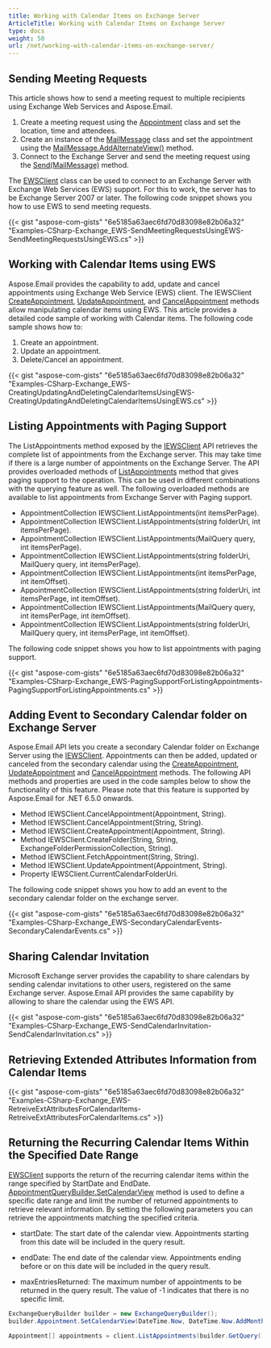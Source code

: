 ```yaml
---
title: Working with Calendar Items on Exchange Server
ArticleTitle: Working with Calendar Items on Exchange Server
type: docs
weight: 50
url: /net/working-with-calendar-items-on-exchange-server/
---
```



## **Sending Meeting Requests**

This article shows how to send a meeting request to multiple recipients using Exchange Web Services and Aspose.Email.

1. Create a meeting request using the [Appointment](https://reference.aspose.com/email/net/aspose.email.calendar/appointment/) class and set the location, time and attendees.
1. Create an instance of the [MailMessage](https://reference.aspose.com/email/net/aspose.email/mailmessage/) class and set the appointment using the [MailMessage.AddAlternateView()](https://reference.aspose.com/email/net/aspose.email/mailmessage/addalternateview/#addalternateview) method.
1. Connect to the Exchange Server and send the meeting request using the [Send(MailMessage)](https://reference.aspose.com/email/net/aspose.email.clients.exchange.webservice/iewsclient/send/#send) method.

The [EWSClient](https://reference.aspose.com/email/net/aspose.email.clients.exchange.webservice/ewsclient/) class can be used to connect to an Exchange Server with Exchange Web Services (EWS) support. For this to work, the server has to be Exchange Server 2007 or later. The following code snippet shows you how to use EWS to send meeting requests.

{{< gist "aspose-com-gists" "6e5185a63aec6fd70d83098e82b06a32" "Examples-CSharp-Exchange_EWS-SendMeetingRequestsUsingEWS-SendMeetingRequestsUsingEWS.cs" >}}

## **Working with Calendar Items using EWS**

Aspose.Email provides the capability to add, update and cancel appointments using Exchange Web Service (EWS) client. The IEWSClient [CreateAppointment](https://reference.aspose.com/email/net/aspose.email.clients.exchange.webservice/iewsclient/createappointment/#createappointment/), [UpdateAppointment](https://reference.aspose.com/email/net/aspose.email.clients.exchange.webservice/iewsclient/updateappointment/#updateappointment/), and [CancelAppointment](https://reference.aspose.com/email/net/aspose.email.clients.exchange.webservice/iewsclient/cancelappointment/#cancelappointment/) methods allow manipulating calendar items using EWS. This article provides a detailed code sample of working with Calendar items. The following code sample shows how to:

1. Create an appointment.
1. Update an appointment.
1. Delete/Cancel an appointment.

{{< gist "aspose-com-gists" "6e5185a63aec6fd70d83098e82b06a32" "Examples-CSharp-Exchange_EWS-CreatingUpdatingAndDeletingCalendarItemsUsingEWS-CreatingUpdatingAndDeletingCalendarItemsUsingEWS.cs" >}}

## **Listing Appointments with Paging Support**

The ListAppointments method exposed by the [IEWSClient](https://reference.aspose.com/email/net/aspose.email.clients.exchange.webservice/iewsclient/) API retrieves the complete list of appointments from the Exchange server. This may take time if there is a large number of appointments on the Exchange Server. The API provides overloaded methods of [ListAppointments](https://reference.aspose.com/email/net/aspose.email.clients.exchange.webservice/iewsclient/listappointments/#listappointments/) method that gives paging support to the operation. This can be used in different combinations with the querying feature as well. The following overloaded methods are available to list appointments from Exchange Server with Paging support.

- AppointmentCollection IEWSClient.ListAppointments(int itemsPerPage).
- AppointmentCollection IEWSClient.ListAppointments(string folderUri, int itemsPerPage).
- AppointmentCollection IEWSClient.ListAppointments(MailQuery query, int itemsPerPage).
- AppointmentCollection IEWSClient.ListAppointments(string folderUri, MailQuery query, int itemsPerPage).
- AppointmentCollection IEWSClient.ListAppointments(int itemsPerPage, int itemOffset).
- AppointmentCollection IEWSClient.ListAppointments(string folderUri, int itemsPerPage, int itemOffset).
- AppointmentCollection IEWSClient.ListAppointments(MailQuery query, int itemsPerPage, int itemOffset).
- AppointmentCollection IEWSClient.ListAppointments(string folderUri, MailQuery query, int itemsPerPage, int itemOffset).

The following code snippet shows you how to list appointments with paging support.

{{< gist "aspose-com-gists" "6e5185a63aec6fd70d83098e82b06a32" "Examples-CSharp-Exchange_EWS-PagingSupportForListingAppointments-PagingSupportForListingAppointments.cs" >}}

## **Adding Event to Secondary Calendar folder on Exchange Server**

Aspose.Email API lets you create a secondary Calendar folder on Exchange Server using the [IEWSClient](https://reference.aspose.com/email/net/aspose.email.clients.exchange.webservice/iewsclient/). Appointments can then be added, updated or canceled from the secondary calendar using the [CreateAppointment](https://reference.aspose.com/email/net/aspose.email.clients.exchange.webservice/iewsclient/createappointment/#createappointment/), [UpdateAppointment](https://reference.aspose.com/email/net/aspose.email.clients.exchange.webservice/iewsclient/updateappointment/#updateappointment/) and [CancelAppointment](https://reference.aspose.com/email/net/aspose.email.clients.exchange.webservice/iewsclient/cancelappointment/#cancelappointment/) methods. The following API methods and properties are used in the code samples below to show the functionality of this feature. Please note that this feature is supported by Aspose.Email for .NET 6.5.0 onwards.

- Method IEWSClient.CancelAppointment(Appointment, String).
- Method IEWSClient.CancelAppointment(String, String).
- Method IEWSClient.CreateAppointment(Appointment, String).
- Method IEWSClient.CreateFolder(String, String, ExchangeFolderPermissionCollection, String).
- Method IEWSClient.FetchAppointment(String, String).
- Method IEWSClient.UpdateAppointment(Appointment, String).
- Property IEWSClient.CurrentCalendarFolderUri.

The following code snippet shows you how to add an event to the secondary calendar folder on the exchange server.

{{< gist "aspose-com-gists" "6e5185a63aec6fd70d83098e82b06a32" "Examples-CSharp-Exchange_EWS-SecondaryCalendarEvents-SecondaryCalendarEvents.cs" >}}

## **Sharing Calendar Invitation**

Microsoft Exchange server provides the capability to share calendars by sending calendar invitations to other users, registered on the same Exchange server. Aspose.Email API provides the same capability by allowing to share the calendar using the EWS API.

{{< gist "aspose-com-gists" "6e5185a63aec6fd70d83098e82b06a32" "Examples-CSharp-Exchange_EWS-SendCalendarInvitation-SendCalendarInvitation.cs" >}}

## **Retrieving Extended Attributes Information from Calendar Items**

{{< gist "aspose-com-gists" "6e5185a63aec6fd70d83098e82b06a32" "Examples-CSharp-Exchange_EWS-RetreiveExtAttributesForCalendarItems-RetreiveExtAttributesForCalendarItems.cs" >}}

## **Returning the Recurring Calendar Items Within the Specified Date Range**

[EWSClient](https://reference.aspose.com/email/net/aspose.email.clients.exchange.webservice/ewsclient/) supports the return of the recurring calendar items within the range specified by StartDate and EndDate. [AppointmentQueryBuilder.SetCalendarView](https://reference.aspose.com/email/net/aspose.email.clients.exchange/appointmentquerybuilder/setcalendarview/) method is used to define a specific date range and limit the number of returned appointments to retrieve relevant information. By setting the following parameters you can retrieve the appointments matching the specified criteria.

- startDate: The start date of the calendar view. Appointments starting from this date will be included in the query result.

- endDate: The end date of the calendar view. Appointments ending before or on this date will be included in the query result.

- maxEntriesReturned: The maximum number of appointments to be returned in the query result. The value of -1 indicates that there is no specific limit.

```cs
ExchangeQueryBuilder builder = new ExchangeQueryBuilder();
builder.Appointment.SetCalendarView(DateTime.Now, DateTime.Now.AddMonths(1), -1);

Appointment[] appointments = client.ListAppointments(builder.GetQuery());
```
